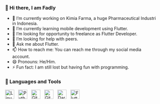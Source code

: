 ### 👋 Hi there, I am Fadly

- 💊 I’m currently working on Kimia Farma, a huge Pharmaceutical Industri in Indonesia.
- 🦋 I’m currently learning mobile development using Flutter.
- 👀 I’m looking for opportunity to freelance as Flutter Developer.
- 🤔 I’m looking for help with peers.
- 💬 Ask me about Flutter.
- 📫 How to reach me: You can reach me through my social media account.
- 😄 Pronouns: He/Him.
- ⚡ Fun fact: I am still lost but having fun with programming.

### 🧰 Languages and Tools

<img align="left" alt="Linux" width="30px" style="padding-right:10px;" src="https://cdn.jsdelivr.net/gh/devicons/devicon/icons/linux/linux-original.svg" />
<img align="left" alt="Python" width="30px" style="padding-right:10px;" src="https://cdn.jsdelivr.net/gh/devicons/devicon/icons/python/python-plain.svg" />
<img align="left" alt="Git" width="30px" style="padding-right:10px;" src="https://cdn.jsdelivr.net/gh/devicons/devicon/icons/git/git-original.svg" />
<img align="left" alt="GitHub" width="30px" style="padding-right:10px;" src="https://cdn.jsdelivr.net/gh/devicons/devicon/icons/github/github-original.svg" />
<img align="left" alt="Dart" width="30px" style="padding-right:10px;" src="https://uxwing.com/wp-content/themes/uxwing/download/brands-and-social-media/dart-programming-language-icon.png" />
<img align="left" alt="Flutter" width="30px" style="padding-right:10px;" src="https://encrypted-tbn0.gstatic.com/images?q=tbn:ANd9GcR8AvCFDIe3LDvivS4AvxO5fxaOZSTozubENA&usqp=CAU" />




